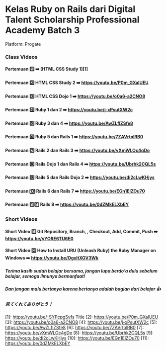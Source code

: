 # Kelas Ruby on Rails dari Digital Talent Scholarship Professional Academy Batch 3
Platform: Progate

### Class Videos
#### Pertemuan :one: :arrow_right: [HTML CSS Study 1][1]  
#### Pertemuan :two: HTML CSS Study 2 :arrow_right: https://youtu.be/P0m_GXaIUEU
#### Pertemuan :three: HTML CSS Dojo 1 :arrow_right: https://youtu.be/o0a6-a2CNO8
#### Pertemuan :four: Ruby 1 dan 2 :arrow_right: https://youtu.be/j-xPsutXW2c
#### Pertemuan :five: Ruby 3 dan 4 :arrow_right: https://youtu.be/AwZLflZSfe8
#### Pertemuan :six: Ruby 5 dan Rails 1 :arrow_right: https://youtu.be/7ZAVrtolRB0
#### Pertemuan :seven: Rails 2 dan Rails 3 :arrow_right: https://youtu.be/vXmWLOc4gDo
#### Pertemuan :eight: Rails Dojo 1 dan Rails 4 :arrow_right: https://youtu.be/Ubrhk2CQL5s
#### Pertemuan :nine: Rails 5 dan Rails Dojo 2 :arrow_right: https://youtu.be/di2cLwKHjys
#### Pertemuan :keycap_ten: Rails 6 dan Rails 7 :arrow_right: https://youtu.be/EGn1EIZOu70
#### Pertemuan 1️⃣1️⃣ Rails 8 :arrow_right: https://youtu.be/0dZMkELXbEY

### Short Videos
#### Short Video :one: Git Repository, Branch, , Checkout, Add, Commit, Push :arrow_right:  https://youtu.be/vYORE6TU6E0
#### Short Video :two: How to Install URU (Unleash Ruby) the Ruby Manager on Windows :arrow_right: https://youtu.be/OgxltXGV3Wk


##### Terima kasih sudah belajar bersama, jangan lupa berdo'a dulu sebelum belajar, semoga ilmunya bermanfaat!
##### Dan jangan malu bertanya karena bertanya adalah bagian dari belajar :thumbsup: 

##### 見てくれてありがとう！

[1]: https://youtu.be/-SYPcpgSvfs Title
[2]: https://youtu.be/P0m_GXaIUEU
[3]: https://youtu.be/o0a6-a2CNO8
[4]: https://youtu.be/j-xPsutXW2c
[5]: https://youtu.be/AwZLflZSfe8
[6]: https://youtu.be/7ZAVrtolRB0
[7]: https://youtu.be/vXmWLOc4gDo
[8]: https://youtu.be/Ubrhk2CQL5s
[9]: https://youtu.be/di2cLwKHjys
[10]: https://youtu.be/EGn1EIZOu70
[11]: https://youtu.be/0dZMkELXbEY
